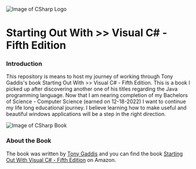 ![Image of CSharp Logo](https://upload.wikimedia.org/wikipedia/commons/4/4f/Csharp_Logo.png)

# Starting Out With >> Visual C# - Fifth Edition

### Introduction
This repository is means to host my journey of working through Tony Gaddis's book Starting Out With >> Visual C# - Fifth Edition. This is a book I picked up after discovering another one of his titles regarding the Java programming language. Now that I am nearing completion of my Bachelors of Science - Computer Science (earned on 12-18-2022) I want to continue my life long educational journey. I believe learning how to make useful and beautiful windows applications will be a step in the right direction. 

![Image of CSharp Book](https://m.media-amazon.com/images/I/41xid+YhvVL._SX258_BO1,204,203,200_.jpg)

### About the Book
The book was written by [Tony Gaddis](https://www.amazon.com/Tony-Gaddis/e/B001I9Q67I/ref=dp_byline_cont_book_1) and you can find the book [Starting Out With Visual C# - Fifth Edition](https://a.co/d/ia65nKO) on Amazon.
